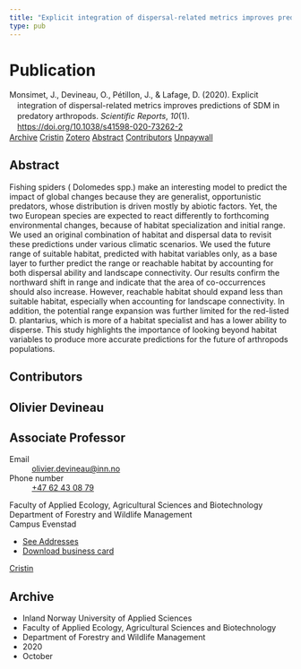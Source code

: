 ```yaml
---
title: "Explicit integration of dispersal-related metrics improves predictions of SDM in predatory arthropods"
type: pub
---
```

<h1>Publication</h1>
<article id="csl-bib-container-EUC52KU8" class="csl-bib-container">
  <div class="csl-bib-body" style="line-height: 1.35; padding-left: 1em; text-indent:-1em;">
  <div class="csl-entry">Monsimet, J., Devineau, O., P&#xE9;tillon, J., &amp; Lafage, D. (2020). Explicit integration of dispersal-related metrics improves predictions of SDM in predatory arthropods. <i>Scientific Reports</i>, <i>10</i>(1). <a href="https://doi.org/10.1038/s41598-020-73262-2">https://doi.org/10.1038/s41598-020-73262-2</a></div>
</div>
  <div class="csl-bib-buttons">
    <a href="#taxonomy-article-EUC52KU8" class="csl-bib-button">Archive</a>
    <a href="https://app.cristin.no/results/show.jsf?id=1842507" alt="Cristin URL" class="csl-bib-button">Cristin</a>
    <a href="http://zotero.org/groups/5022929/items/EUC52KU8" alt="Zotero URL" class="csl-bib-button">Zotero</a>
    <a href="#abstract-article-EUC52KU8" class="csl-bib-button">Abstract</a>
    <a href="#contributors-article-EUC52KU8" class="csl-bib-button">Contributors</a>
    <a href="https://www.nature.com/articles/s41598-020-73262-2.pdf" class="csl-bib-button">Unpaywall</a>
  </div>
  <div id="csl-bib-meta-container-EUC52KU8"></div>
</article>
<div id="csl-bib-meta-EUC52KU8" class="csl-bib-meta">
  <article id="abstract-article-EUC52KU8" class="abstract-article">
    <h1>Abstract</h1>
    Fishing spiders ( Dolomedes spp.) make an interesting model to predict the impact of global changes because they are generalist, opportunistic predators, whose distribution is driven mostly by abiotic factors. Yet, the two European species are expected to react differently to forthcoming environmental changes, because of habitat specialization and initial range. We used an original combination of habitat and dispersal data to revisit these predictions under various climatic scenarios. We used the future range of suitable habitat, predicted with habitat variables only, as a base layer to further predict the range or reachable habitat by accounting for both dispersal ability and landscape connectivity. Our results confirm the northward shift in range and indicate that the area of co-occurrences should also increase. However, reachable habitat should expand less than suitable habitat, especially when accounting for landscape connectivity. In addition, the potential range expansion was further limited for the red-listed D. plantarius, which is more of a habitat specialist and has a lower ability to disperse. This study highlights the importance of looking beyond habitat variables to produce more accurate predictions for the future of arthropods populations.
  </article>
  <article id="contributors-article-EUC52KU8" class="contributors-article">
    <h1>Contributors</h1>
    <div class="personas">
<div class="vrtx-hinn-person-card">
<div class="photo">
<i class="lar la-user-circle missing-person"></i>
</div>
<div class="info">
<hgroup><h1>Olivier Devineau</h1>
<h2>Associate Professor</h2>
</hgroup><dl>
<dt>Email</dt>
<dd>
<a href="mailto:olivier.devineau@inn.no">olivier.devineau@inn.no</a>
</dd>
<dt>Phone number</dt>
<dd><a href="tel:+4762430879">
+47 62 43 08 79
</a></dd>
</dl>
<p>
Faculty of Applied Ecology, Agricultural Sciences and Biotechnology<br>
Department of Forestry and Wildlife Management<br>
Campus Evenstad
</p>
<ul class="vrtx-hinn-links">
<li><a href="https://www.inn.no/english/find-an-employee/olivier-devineau.html#vrtx-hinn-addresses">See Addresses</a></li>
<li><a href="https://www.inn.no/english/find-an-employee/olivier-devineau.html?vrtx=vcf">Download business card</a></li>
</ul>
</div>
</div>
<a href="https://app.cristin.no/persons/show.jsf?id=598473" alt="Cristin URL" class="personas-cristin">Cristin</a>
</div>
  </article>
  <article id="taxonomy-article-EUC52KU8" class="taxonomy-article">
    <h1>Archive</h1>
    <ul>
      <li>Inland Norway University of Applied Sciences</li>
      <li>Faculty of Applied Ecology, Agricultural Sciences and Biotechnology</li>
      <li>Department of Forestry and Wildlife Management</li>
      <li>2020</li>
      <li>October</li>
    </ul>
  </article>
</div>

